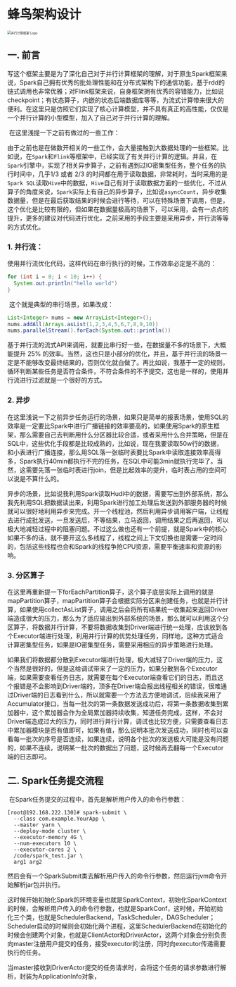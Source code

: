# 蜂鸟架构设计
<img src="https://github.com/user-attachments/assets/4b1b7516-3374-46ab-adb9-7530d2a283e4" alt="并行计算框架 Logo" style="zoom:50%;"/>  

## 一. 前言

​	写这个框架主要是为了深化自己对于并行计算框架的理解，对于原生Spark框架来说，Spark自己拥有优秀的批处理性能和在分布式架构下的通信功能，基于rdd的链式调用也非常优雅；对Flink框架来说，自身框架拥有优秀的容错能力，比如说checkpoint；有状态算子，内嵌的状态后端数据库等等，为流式计算带来很大的便利。在这里只是仿照它们实现了核心计算模型，并不具有真正的高性能，仅仅是一个并行计算的小型模型，加入了自己对于并行计算的理解。

​	在这里浅提一下之前有做过的一些工作：

​	由于之前也是在做数开相关的一些工作，会大量接触到大数据处理的一些框架。比如说，在`Spark`和`Flink`等框架中，已经实现了有关并行计算的逻辑。并且，在`Spark`引擎中，实现了相关异步算子，之前有遇到过IO密集型任务，整个任务的执行时间中，几乎1/3 或者 2/3 的时间都在用于读取数据，非常耗时，当时采用的是`Spark SQL`读取`Hive`中的数据，`Hive`自己有对于读取数据方面的一些优化，不过从算子的角度来说，`Spark`实际上有自己的异步算子，比如说`asyncCount`，异步收集数据量，但是在最后获取结果的时候会进行等待，可以在特殊场景下调用，但是，这个优化是比较有限的，但如果在数据量极高的场景下，可以采用，会有一点点的提升，更多的建议对代码进行优化，之前采用的手段主要是采用异步，并行流等等的方式优化。

### 1. 并行流：

​	使用并行流优化代码，这样代码在串行执行的时候，工作效率必定是不高的：

```java
for (int i = 0; i < 10; i++) {
  System.out.println("hello world")
}
```

​	这个就是典型的串行场景，如果改成：

```java
List<Integer> nums = new ArrayList<Integer>();
nums.addAll(Arrays.asList(1,2,3,4,5,6,7,8,9,10))
nums.parallelStream().forEach(System.out::println())
```

​	基于并行流的流式API来调用，就要比串行好一些，在数据量不多的场景下，大概能提升 25% 的效率。当然，这也只是小部分的优化，并且，基于并行流的场景一定是不能够改变最终结果的，否则优化就白做了。再比如说，我基于一定的规则，循环判断某些任务是否符合条件，不符合条件的不予提交，这也是一样的，使用并行流进行过滤就是一个很好的方式。

### 2. 异步

​	在这里浅说一下之前异步任务运行的场景，如果只是简单的报表场景，使用SQL的效率是一定要比Spark中进行广播链接的效率要高的，如果使用Spark的原生框架，那么需要自己去判断用什么分区器比较合适，或者采用什么合并策略，但是在SQL中，这些优化手段都是比较成熟的，比如说，现在我要读取50w行的数据，和小表进行广播连接，那么用SQL落一张临时表要比Spark中读取连接效率高得多，Spark执行40min都执行不完的任务，在SQL中可能3min就执行完毕了。当然，这需要先落一张临时表进行join，但是比起效率的提升，临时表占用的空间可以说是不算什么的。

​	异步的场景，比如说我利用Spark读取Hudi中的数据，需要写出到外部系统，那么我先利用SQL把数据读出来，利用Spark进行加工处理后发送到外部服务器的时候就可以很好地利用异步来完成。开一个线程池，然后利用异步调用客户端，让线程去进行成批发送，一旦发送后，不等结果，立马返回，调用结果之后再返回，可以极大地减轻过程中的阻塞问题。不过这么做也还有一个前提，就是Spark中的核心如果不多的话，就不要开这么多线程了，线程之间上下文切换也是需要一定时间的，包括这些线程也会和Spark的线程争抢CPU资源，需要平衡速率和资源的影响。

### 3. 分区算子

​	在这里再重新提一下forEachPartition算子，这个算子底层实际上调用的就是mapPartition算子，mapPartition算子会根据实际分区来创建任务，也就是并行计算，如果使用collectAsList算子，调用之后会将所有结果统一收集起来返回Driver端造成很大的压力，那么为了适应输出到外部系统的场景，那么就可以利用这个分区算子，将数据并行计算，不要将数据收集到Driver端进行统一处理，应该放到各个Executor端进行处理，利用并行计算的优势处理任务，同样地，这种方式适合计算密集型任务，如果是IO密集型任务，需要采用相应的异步策略进行处理。

​	如果我们将数据都分散到Executor端进行处理，极大减轻了Driver端的压力，这个当然是很好的，但是这给调试带来了一定的压力，如果分散到各个Executor端，如果需要查看任务日志，就需要在每个Executor端查看它们的日志，而且这个报错是不会影响到Driver端的，顶多在Driver端会报出线程相关的错误，很难通过Driver端的日志看到什么，所以就需要一个方法去方便地调试，后续我采用了Accumulator接口，当每一批次的第一条数据发送成功后，将第一条数据收集到累加器中，这个累加器会作为全局累加器持续收集，知道任务完成，这样，不会对Driver端造成过大的压力，同时进行并行计算，调试也比较方便，只需要查看日志中累加器模块是否有值即可，如果有值，那么说明本批次发送成功，同时也可以查看每一批次的序号是否连续，如果连续，说明各个批次的发送极大可能是没有问题的，如果不连续，说明某一批次的数据出了问题，这时候再去翻每一个Executor端的日志即可。

## 二.  Spark任务提交流程

​	在Spark任务提交的过程中，首先是解析用户传入的命令行参数：

```shell
[root@192.168.222.130]# spark-submit \
  --class com.example.YourApp \
  --master yarn \
  --deploy-mode cluster \
  --executor-memory 4G \
  --num-executors 10 \
  --executor-cores 2 \
  /code/spark_test.jar \
  arg1 arg2  
```

​	然后会有一个SparkSubmit类去解析用户传入的命令行参数，然后运行jvm命令开始解析jar包并执行。

​	这时候开始初始化Spark的环境变量也就是SparkContext，初始化SparkContext的时候，会解析用户传入的命令行参数，也就是SparkConf，这时候，开始初始化三个类，也就是SchedulerBackend，TaskScheduler，DAGScheduler；Scheduler启动的时候则会初始化两个进程，这里SchedulerBackend在初始化的时候会创建两个对象，也就是ClientActor和DriverActor，这两个对象会分别负责向master注册用户提交的任务，接受executor的注册，同时向executor传递需要执行的任务。

​	当master接收到DriverActor提交的任务请求时，会将这个任务的请求参数进行解析，封装为ApplicationInfo对象，

​	
